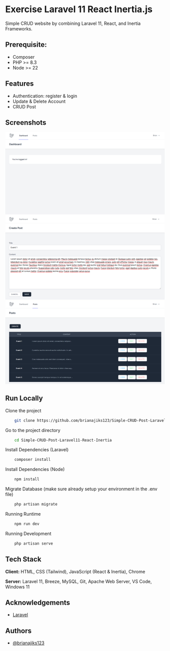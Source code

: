 # Exercise Laravel 11 React Inertia.js
Simple CRUD website by combining Laravel 11, React, and Inertia Frameworks.


## Prerequisite:

- Composer
- PHP >= 8.3
- Node >= 22


## Features

- Authentication: register & login
- Update & Delete Account
- CRUD Post


## Screenshots

![App Screenshot](./Documentation/Dashboard.png)
![App Screenshot](./Documentation/Add%20Post.png)
![App Screenshot](./Documentation/List%20Post.png)


## Run Locally

Clone the project

```bash
    git clone https://github.com/brianajiks123/Simple-CRUD-Post-Laravel11-React-Inertia.git
```

Go to the project directory

```bash
    cd Simple-CRUD-Post-Laravel11-React-Inertia
```

Install Dependencies (Laravel)

```bash
    composer install
```

Install Dependencies (Node)

```bash
    npm install
```

Migrate Database (make sure already setup your environment in the .env file)

```bash
    php artisan migrate
```

Running Runtime

```bash
    npm run dev
```

Running Development

```bash
    php artisan serve
```


## Tech Stack

**Client:** HTML, CSS (Tailwind), JavaScript (React & Inertia), Chrome

**Server:** Laravel 11, Breeze, MySQL, Git, Apache Web Server, VS Code, Windows 11


## Acknowledgements

 - [Laravel](https://laravel.com/docs/11.x)


## Authors

- [@brianajiks123](https://www.github.com/brianajiks123)
